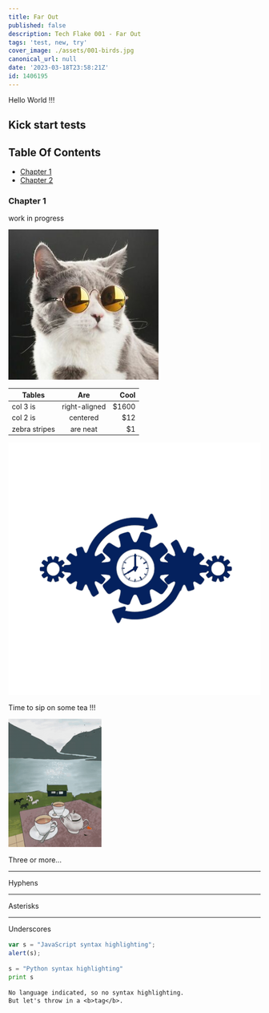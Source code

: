 ```yaml
---
title: Far Out
published: false
description: Tech Flake 001 - Far Out
tags: 'test, new, try'
cover_image: ./assets/001-birds.jpg
canonical_url: null
date: '2023-03-18T23:58:21Z'
id: 1406195
---
```


Hello World !!!

## Kick start tests

## Table Of Contents
* [Chapter 1](#chapter-1)
* [Chapter 2](#chapter-2)

### Chapter 1 <a name="chapter-1"></a>

work in progress

![and some pictures too](./assets/cat1.jpg)

| Tables        | Are           | Cool  |
| ------------- |:-------------:| -----:|
| col 3 is      | right-aligned | $1600 |
| col 2 is      | centered      |   $12 |
| zebra stripes | are neat      |    $1 |

![GIF Example](./assets/001-gears.gif)

Time to sip on some tea !!!

![GIF Example](./assets/001-tea.gif)

Three or more...

---

Hyphens

***

Asterisks

___

Underscores


```javascript
var s = "JavaScript syntax highlighting";
alert(s);
```
 
```python
s = "Python syntax highlighting"
print s
```
 
```
No language indicated, so no syntax highlighting. 
But let's throw in a <b>tag</b>.
```
